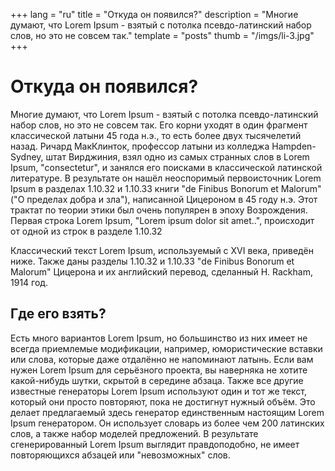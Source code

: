 +++
lang = "ru"
title = "Откуда он появился?"
description = "Многие думают, что Lorem Ipsum - взятый с потолка псевдо-латинский набор слов, но это не совсем так."
template = "posts"
thumb = "/imgs/li-3.jpg"
+++

# Откуда он появился?

Многие думают, что Lorem Ipsum - взятый с потолка псевдо-латинский набор слов, но это не совсем так. Его корни уходят в один фрагмент классической латыни 45 года н.э., то есть более двух тысячелетий назад. Ричард МакКлинток, профессор латыни из колледжа Hampden-Sydney, штат Вирджиния, взял одно из самых странных слов в Lorem Ipsum, "consectetur", и занялся его поисками в классической латинской литературе. В результате он нашёл неоспоримый первоисточник Lorem Ipsum в разделах 1.10.32 и 1.10.33 книги "de Finibus Bonorum et Malorum" ("О пределах добра и зла"), написанной Цицероном в 45 году н.э. Этот трактат по теории этики был очень популярен в эпоху Возрождения. Первая строка Lorem Ipsum, "Lorem ipsum dolor sit amet..", происходит от одной из строк в разделе 1.10.32

Классический текст Lorem Ipsum, используемый с XVI века, приведён ниже. Также даны разделы 1.10.32 и 1.10.33 "de Finibus Bonorum et Malorum" Цицерона и их английский перевод, сделанный H. Rackham, 1914 год.

## Где его взять?

Есть много вариантов Lorem Ipsum, но большинство из них имеет не всегда приемлемые модификации, например, юмористические вставки или слова, которые даже отдалённо не напоминают латынь. Если вам нужен Lorem Ipsum для серьёзного проекта, вы наверняка не хотите какой-нибудь шутки, скрытой в середине абзаца. Также все другие известные генераторы Lorem Ipsum используют один и тот же текст, который они просто повторяют, пока не достигнут нужный объём. Это делает предлагаемый здесь генератор единственным настоящим Lorem Ipsum генератором. Он использует словарь из более чем 200 латинских слов, а также набор моделей предложений. В результате сгенерированный Lorem Ipsum выглядит правдоподобно, не имеет повторяющихся абзацей или "невозможных" слов.
